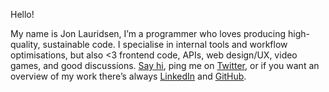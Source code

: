 <greeting>Hello!</greeting>

My name is <imghover>Jon Lauridsen</imghover>,
I’m a programmer
who loves producing high-quality, sustainable code.
I specialise in internal tools
and workflow optimisations,
but also <heart><3</heart> frontend code,
APIs,
web design/UX,
video games,
and good discussions.
[Say hi](mailto:mail@jonlauridsen.com),
ping me on [Twitter](https://twitter.com/jonlauridsen),
or if you want an overview of my work
there’s always [LinkedIn](https://dk.linkedin.com/in/jonlauridsen)
and [GitHub](https://github.com/gaggle).

